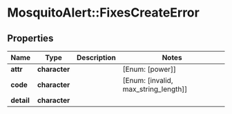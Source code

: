 # MosquitoAlert::FixesCreateError


## Properties
Name | Type | Description | Notes
------------ | ------------- | ------------- | -------------
**attr** | **character** |  | [Enum: [power]] 
**code** | **character** |  | [Enum: [invalid, max_string_length]] 
**detail** | **character** |  | 


